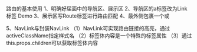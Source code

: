 路由的基本使用
1、明确好届面中的导航区、展示区
2、导航区的a标签改为Link标签
    <Link to='/xxx'>Demo</Link>
3、展示区写Route标签进行路由匹配
    <Route path='/***' component={Demo}></Route>
4、<APP>最外侧包裹一个<BrowserRouter>或<HashRouter>

5、NavLink与封装NavLink
    （1）NavLink可实现路由链接的高亮，通过activeClassName指定样式名
    （2）标签体内容是一个特殊的标签属性
    （3）通过this.props.children可以获取标签体内容